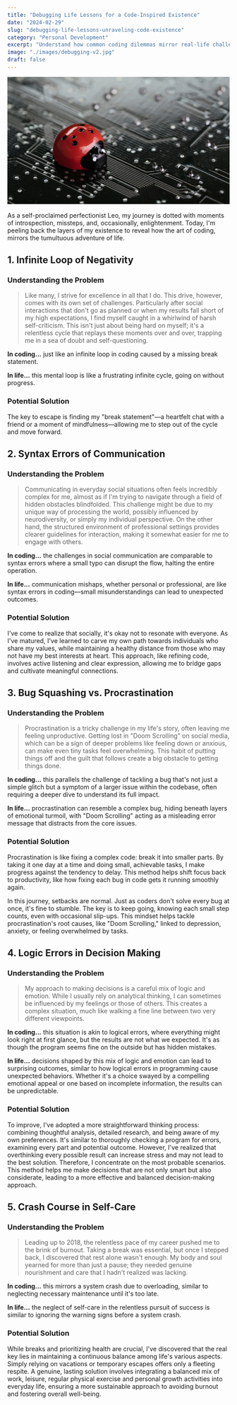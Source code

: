 ```yaml
---
title: "Debugging Life Lessons for a Code-Inspired Existence"
date: "2024-02-29"
slug: "debugging-life-lessons-unraveling-code-existence"
category: "Personal Development"
excerpt: "Understand how common coding dilemmas mirror real-life challenges and explore practical solutions to navigate the complexities of both worlds."
image: "./images/debugging-v2.jpg"
draft: false
---
```


![Debugging Zen](./images/debugging-v2.jpg)

<div class="prose prose-lg max-w-none mt-10">

As a self-proclaimed perfectionist Leo, my journey is dotted with moments of introspection, missteps, and, occasionally, enlightenment. Today, I'm peeling back the layers of my existence to reveal how the art of coding, mirrors the tumultuous adventure of life.

## 1. Infinite Loop of Negativity

### Understanding the Problem
> Like many, I strive for excellence in all that I do. This drive, however, comes with its own set of challenges. Particularly after social interactions that don't go as planned or when my results fall short of my high expectations, I find myself caught in a whirlwind of harsh self-criticism. This isn't just about being hard on myself; it's a relentless cycle that replays these moments over and over, trapping me in a sea of doubt and self-questioning.

**In coding...** just like an infinite loop in coding caused by a missing break statement.

**In life...** this mental loop is like a frustrating infinite cycle, going on without progress.

### Potential Solution

The key to escape is finding my "break statement"—a heartfelt chat with a friend or a moment of mindfulness—allowing me to step out of the cycle and move forward.

## 2. Syntax Errors of Communication

### Understanding the Problem
> Communicating in everyday social situations often feels incredibly complex for me, almost as if I'm trying to navigate through a field of hidden obstacles blindfolded. This challenge might be due to my unique way of processing the world, possibly influenced by neurodiversity, or simply my individual perspective. On the other hand, the structured environment of professional settings provides clearer guidelines for interaction, making it somewhat easier for me to engage with others.

**In coding...** the challenges in social communication are comparable to syntax errors where a small typo can disrupt the flow, halting the entire operation.

**In life...** communication mishaps, whether personal or professional, are like syntax errors in coding—small misunderstandings can lead to unexpected outcomes.

### Potential Solution

I've come to realize that socially, it's okay not to resonate with everyone. As I've matured, I've learned to carve my own path towards individuals who share my values, while maintaining a healthy distance from those who may not have my best interests at heart. This approach, like refining code, involves active listening and clear expression, allowing me to bridge gaps and cultivate meaningful connections.

## 3. Bug Squashing vs. Procrastination

### Understanding the Problem
> Procrastination is a tricky challenge in my life's story, often leaving me feeling unproductive. Getting lost in "Doom Scrolling" on social media, which can be a sign of deeper problems like feeling down or anxious, can make even tiny tasks feel overwhelming. This habit of putting things off and the guilt that follows create a big obstacle to getting things done.

**In coding...** this parallels the challenge of tackling a bug that's not just a simple glitch but a symptom of a larger issue within the codebase, often requiring a deeper dive to understand its full impact.

**In life...** procrastination can resemble a complex bug, hiding beneath layers of emotional turmoil, with "Doom Scrolling" acting as a misleading error message that distracts from the core issues.

### Potential Solution

Procrastination is like fixing a complex code: break it into smaller parts. By taking it one day at a time and doing small, achievable tasks, I make progress against the tendency to delay. This method helps shift focus back to productivity, like how fixing each bug in code gets it running smoothly again.

In this journey, setbacks are normal. Just as coders don't solve every bug at once, it's fine to stumble. The key is to keep going, knowing each small step counts, even with occasional slip-ups. This mindset helps tackle procrastination's root causes, like "Doom Scrolling," linked to depression, anxiety, or feeling overwhelmed by tasks.

## 4. Logic Errors in Decision Making

### Understanding the Problem
> My approach to making decisions is a careful mix of logic and emotion. While I usually rely on analytical thinking, I can sometimes be influenced by my feelings or those of others. This creates a complex situation, much like walking a fine line between two very different viewpoints.

**In coding...** this situation is akin to logical errors, where everything might look right at first glance, but the results are not what we expected. It's as though the program seems fine on the outside but has hidden mistakes.

**In life...** decisions shaped by this mix of logic and emotion can lead to surprising outcomes, similar to how logical errors in programming cause unexpected behaviors. Whether it's a choice swayed by a compelling emotional appeal or one based on incomplete information, the results can be unpredictable.

### Potential Solution

To improve, I've adopted a more straightforward thinking process: combining thoughtful analysis, detailed research, and being aware of my own preferences. It's similar to thoroughly checking a program for errors, examining every part and potential outcome. However, I've realized that overthinking every possible result can increase stress and may not lead to the best solution. Therefore, I concentrate on the most probable scenarios. This method helps me make decisions that are not only smart but also considerate, leading to a more effective and balanced decision-making approach.

## 5. Crash Course in Self-Care

### Understanding the Problem
> Leading up to 2018, the relentless pace of my career pushed me to the brink of burnout. Taking a break was essential, but once I stepped back, I discovered that rest alone wasn't enough. My body and soul yearned for more than just a pause; they needed genuine nourishment and care that I hadn't realized was lacking.

**In coding...** this mirrors a system crash due to overloading, similar to neglecting necessary maintenance until it's too late.

**In life...** the neglect of self-care in the relentless pursuit of success is similar to ignoring the warning signs before a system crash.

### Potential Solution

While breaks and prioritizing health are crucial, I've discovered that the real key lies in maintaining a continuous balance among life's various aspects. Simply relying on vacations or temporary escapes offers only a fleeting respite. A genuine, lasting solution involves integrating a balanced mix of work, leisure, regular physical exercise and personal growth activities into everyday life, ensuring a more sustainable approach to avoiding burnout and fostering overall well-being.

</div>